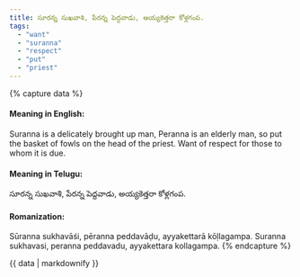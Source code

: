 ```yaml
---
title: సూరన్న సుఖవాశి, పేరన్న పెద్దవాడు, అయ్యకెత్తరా కోళ్లగంప.
tags:
  - "want"
  - "suranna"
  - "respect"
  - "put"
  - "priest"
---
```


{% capture data %}
#### Meaning in English:
Suranna is a delicately brought up man, Peranna is an elderly man, so put the basket of fowls on the head of the priest.
Want of respect for those to whom it is due.

#### Meaning in Telugu:
సూరన్న సుఖవాశి, పేరన్న పెద్దవాడు, అయ్యకెత్తరా కోళ్లగంప.

#### Romanization:
Sūranna sukhavāśi, pēranna peddavāḍu, ayyakettarā kōḷlagampa.
Suranna sukhavasi, peranna peddavadu, ayyakettara kollagampa.
{% endcapture %}

{{ data | markdownify }}

